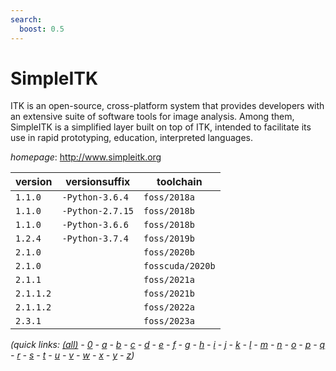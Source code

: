 ```yaml
---
search:
  boost: 0.5
---
```

# SimpleITK

ITK is an open-source, cross-platform system that provides developers with an extensive suite of  software tools for image analysis. Among them, SimpleITK is a simplified layer built on top of ITK, intended to  facilitate its use in rapid prototyping, education, interpreted languages.

*homepage*: <http://www.simpleitk.org>

version | versionsuffix | toolchain
--------|---------------|----------
``1.1.0`` | ``-Python-3.6.4`` | ``foss/2018a``
``1.1.0`` | ``-Python-2.7.15`` | ``foss/2018b``
``1.1.0`` | ``-Python-3.6.6`` | ``foss/2018b``
``1.2.4`` | ``-Python-3.7.4`` | ``foss/2019b``
``2.1.0`` |  | ``foss/2020b``
``2.1.0`` |  | ``fosscuda/2020b``
``2.1.1`` |  | ``foss/2021a``
``2.1.1.2`` |  | ``foss/2021b``
``2.1.1.2`` |  | ``foss/2022a``
``2.3.1`` |  | ``foss/2023a``


*(quick links: [(all)](../index.md) - [0](../0/index.md) - [a](../a/index.md) - [b](../b/index.md) - [c](../c/index.md) - [d](../d/index.md) - [e](../e/index.md) - [f](../f/index.md) - [g](../g/index.md) - [h](../h/index.md) - [i](../i/index.md) - [j](../j/index.md) - [k](../k/index.md) - [l](../l/index.md) - [m](../m/index.md) - [n](../n/index.md) - [o](../o/index.md) - [p](../p/index.md) - [q](../q/index.md) - [r](../r/index.md) - [s](../s/index.md) - [t](../t/index.md) - [u](../u/index.md) - [v](../v/index.md) - [w](../w/index.md) - [x](../x/index.md) - [y](../y/index.md) - [z](../z/index.md))*

